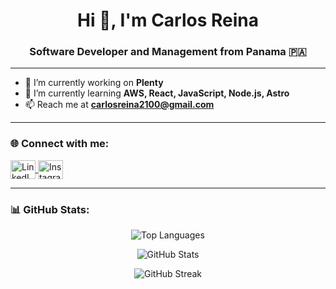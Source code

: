 <h1 align="center">Hi 👋, I'm Carlos Reina</h1>
<h3 align="center">Software Developer and Management from Panama 🇵🇦</h3>

---

- 🔭 I’m currently working on **Plenty**  
- 🌱 I’m currently learning **AWS, React, JavaScript, Node.js, Astro**  
- 📫 Reach me at **carlosreina2100@gmail.com**

---

<h3 align="left">🌐 Connect with me:</h3>
<p align="left">
  <a href="https://linkedin.com/in/crei03" target="_blank">
    <img align="center" src="https://raw.githubusercontent.com/rahuldkjain/github-profile-readme-generator/master/src/images/icons/Social/linked-in-alt.svg" alt="LinkedIn" height="30" width="40" />
  </a>
  <a href="https://instagram.com/crei03" target="_blank">
    <img align="center" src="https://raw.githubusercontent.com/rahuldkjain/github-profile-readme-generator/master/src/images/icons/Social/instagram.svg" alt="Instagram" height="30" width="40" />
  </a>
</p>

---

<h3 align="left">📊 GitHub Stats:</h3>
<p align="center">
  <img src="https://github-readme-stats.vercel.app/api/top-langs/?username=crei03&layout=compact&theme=dark" alt="Top Languages" />
</p>
<p align="center">
  <img src="https://github-readme-stats.vercel.app/api?username=crei03&show_icons=true&theme=dark" alt="GitHub Stats" />
</p>
<p align="center">
  <img src="https://github-readme-streak-stats.herokuapp.com/?user=crei03&theme=dark" alt="GitHub Streak" />
</p>
